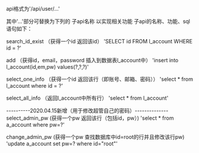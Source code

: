 api格式为'/api/user/...'

其中'...'部分可替换为下列的 子api名称 以实现相关功能
子api的名称、功能、sql语句如下：

search_id_exist
（获得一个id 返回该id）
'SELECT id FROM l_account WHERE id = ?'

add
（获得id，email，password 插入到数据表l_account中）
'insert into l_account(id,em,pw) values(?,?,?)'

select_one_info
（获得一个id 返回该行（即账号、邮箱、密码））
'select * from l_account where id = ?'

select_all_info
（返回l_account中所有行）
'select * from l_account'

----------2020.04.15新增（用于修改超管自己的密码）--------------
select_admin_pw
(获得一个pw 返回该行（包括id，pw）)
'select * from a_account where pw=?'

change_admin_pw
(获得一个pw 查找数据库中id=root的行并且修改该行pw)
'update a_account set pw=? where id="root"'